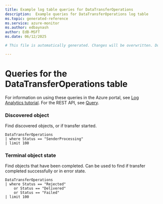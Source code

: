 ```yaml
---
title: Example log table queries for DataTransferOperations
description:  Example queries for DataTransferOperations log table
ms.topic: generated-reference
ms.service: azure-monitor
ms.author: edbaynash
author: EdB-MSFT
ms.date: 06/12/2025

# This file is automatically generated. Changes will be overwritten. Do not change this file directly. 

---
```


# Queries for the DataTransferOperations table

For information on using these queries in the Azure portal, see [Log Analytics tutorial](/azure/azure-monitor/logs/log-analytics-tutorial). For the REST API, see [Query](/rest/api/loganalytics/query).


### Discovered object  


Find discovered objects, or if transfer started.  

```query
DataTransferOperations
| where Status == "SenderProcessing"
| limit 100
```



### Terminal object state  


Find objects that have been completed. Can be used to find if transfer completed successfully or in error state.  

```query
DataTransferOperations 
| where Status == "Rejected"
    or Status == "Delivered"
    or Status == "Failed"
| limit 100
```

